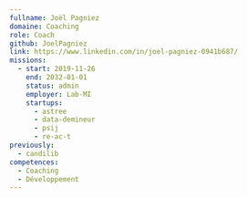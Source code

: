 ```yaml
---
fullname: Joël Pagniez
domaine: Coaching
role: Coach
github: JoelPagniez
link: https://www.linkedin.com/in/joel-pagniez-0941b687/
missions:
  - start: 2019-11-26
    end: 2032-01-01
    status: admin
    employer: Lab-MI
    startups:
      - astree
      - data-demineur
      - psij
      - re-ac-t
previously:
  - candilib
competences:
  - Coaching
  - Développement
---
```

